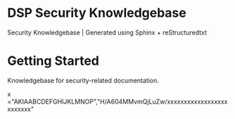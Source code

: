 # DSP Security Knowledgebase 

Security Knowledgebase | Generated using Sphinx + reStructuredtxt

# Getting Started 

Knowledgebase for security-related documentation.

x ="AKIAABCDEFGHIJKLMNOP","H/A604MMvmQjLuZw/xxxxxxxxxxxxxxxxxxxxxxxxx"
